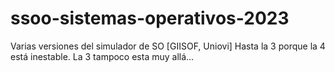 # ssoo-sistemas-operativos-2023
Varias versiones del simulador de SO [GIISOF, Uniovi]
Hasta la 3 porque la 4 está inestable. La 3 tampoco
esta muy allá...
